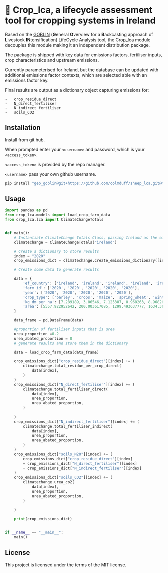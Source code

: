 # 🌾 Crop_lca, a lifecycle assessment tool for cropping systems in Ireland

 Based on the [GOBLIN](https://gmd.copernicus.org/articles/15/2239/2022/) (**G**eneral **O**verview for a **B**ackcasting approach of **L**ivestock **IN**tensification) LifeCycle Analysis tool, the Crop_lca module decouples this module making it an independent distribution package.

 The package is shipped with key data for emissions factors, fertiliser inputs, crop characteristics and upstream emissions. 

 Currently parameterised for Ireland, but the database can be updated with additional emissions factor contexts, which are selected able with an emissions factor key. 

 Final results are output as a dictionary object capturing emissions for:

    -   crop_residue_direct
    -   N_direct_fertiliser
    -   N_indirect_fertiliser
    -   soils_CO2

## Installation

Install from git hub. 

When prompted enter your ```<username>``` and password, which is your ```<access_token>```.

```<access_token>``` is provided by the repo manager.

```<username>``` pass your own github username.


```bash
pip install "geo_goblin@git+https://github.com/colmduff/sheep_lca.git@main" 

```

## Usage
```python
import pandas as pd
from crop_lca.models import load_crop_farm_data
from crop_lca.lca import ClimateChangeTotals


def main():
    # Instantiate ClimateChange Totals Class, passing Ireland as the emissions factor country
    climatechange = ClimateChangeTotals("ireland")

    # Create a dictionary to store results
    index = "2020"
    crop_emissions_dict = climatechange.create_emissions_dictionary([index])

    # Create some data to generate results

    data = {
        'ef_country': ['ireland', 'ireland', 'ireland', 'ireland', 'ireland'],
        'farm_id': ['2020', '2020', '2020', '2020', '2020'],
        'year': ['2020', '2020', '2020', '2020', '2020'],
        'crop_type': ['barley', 'crops', 'maize', 'spring_wheat', 'winter_wheat'],
        'kg_dm_per_ha': [7.289189, 3.86546, 7.125387, 8.968263, 8.968263],
        'area': [5557.922952642, 200.003617085, 1299.493637777, 1634.363389845, 1634.363389845]
    }

    data_frame = pd.DataFrame(data)

    #proportion of fertiliser inputs that is urea
    urea_proportion =0.2
    urea_abated_proportion = 0
    # generate results and store them in the dictionary

    data = load_crop_farm_data(data_frame)

    crop_emissions_dict["crop_residue_direct"][index] += (
        climatechange.total_residue_per_crop_direct(
            data[index],
        )
    )
    crop_emissions_dict["N_direct_fertiliser"][index] += (
        climatechange.total_fertiliser_direct(
            data[index],
            urea_proportion,
            urea_abated_proportion,
        )
        
    )
    crop_emissions_dict["N_indirect_fertiliser"][index] += (
        climatechange.total_fertiliser_indirect(
            data[index],
            urea_proportion,
            urea_abated_proportion,
        )
    )
    crop_emissions_dict["soils_N2O"][index] += (
        crop_emissions_dict["crop_residue_direct"][index]
        + crop_emissions_dict["N_direct_fertiliser"][index]
        + crop_emissions_dict["N_indirect_fertiliser"][index]
    )
    crop_emissions_dict["soils_CO2"][index] += (
        climatechange.urea_co2(
            data[index],
            urea_proportion,
            urea_abated_proportion,
        )
        
    )

    print(crop_emissions_dict)


if __name__ == "__main__":
    main()
```
## License
This project is licensed under the terms of the MIT license.
